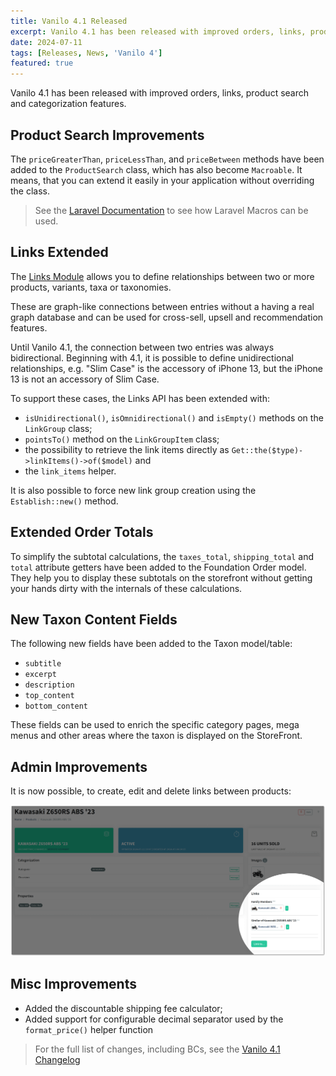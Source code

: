 ```yaml
---
title: Vanilo 4.1 Released
excerpt: Vanilo 4.1 has been released with improved orders, links, product search and categorization features. See what's new.
date: 2024-07-11
tags: [Releases, News, 'Vanilo 4']
featured: true
---
```

Vanilo 4.1 has been released with improved orders, links, product search and categorization features.

## Product Search Improvements

The `priceGreaterThan`, `priceLessThan`, and `priceBetween` methods have been added to the `ProductSearch` class, which
has also become `Macroable`. It means, that you can extend it easily in your application without overriding the class.

> See the [Laravel Documentation](https://laravel.com/docs/11.x/collections#extending-collections) to see how Laravel Macros can be used.

## Links Extended

The [Links Module](/docs/4.x/links) allows you to define relationships between two or more products, variants, taxa or taxonomies.

These are graph-like connections between entries without a having a real graph database and can be used for cross-sell,
upsell and recommendation features.

Until Vanilo 4.1, the connection between two entries was always bidirectional. Beginning with 4.1, it is possible
to define unidirectional relationships, e.g. "Slim Case" is the accessory of iPhone 13, but the iPhone 13 is not an
accessory of Slim Case.

To support these cases, the Links API has been extended with:

- `isUnidirectional()`, `isOmnidirectional()` and `isEmpty()` methods on the `LinkGroup` class;
- `pointsTo()` method on the `LinkGroupItem` class;
- the possibility to retrieve the link items directly as `Get::the($type)->linkItems()->of($model)` and
- the `link_items` helper.

It is also possible to force new link group creation using the `Establish::new()` method.

## Extended Order Totals

To simplify the subtotal calculations, the `taxes_total`, `shipping_total` and `total` attribute getters have
been added to the Foundation Order model. They help you to display these subtotals on the storefront without getting
your hands dirty with the internals of these calculations.

## New Taxon Content Fields

The following new fields have been added to the Taxon model/table:

- `subtitle`
- `excerpt`
- `description`
- `top_content`
- `bottom_content`

These fields can be used to enrich the specific category pages, mega menus and other areas where the taxon is displayed
on the StoreFront.

## Admin Improvements

It is now possible, to create, edit and delete links between products:

![product links](img/_admin8.png)

## Misc Improvements

- Added the discountable shipping fee calculator;
- Added support for configurable decimal separator used by the `format_price()` helper function

> For the full list of changes, including BCs, see the [Vanilo 4.1 Changelog](https://github.com/vanilophp/framework/blob/4.1.0/Changelog.md#410)
